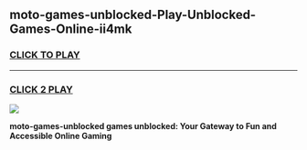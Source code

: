 
## moto-games-unblocked-Play-Unblocked-Games-Online-ii4mk
<h3>
<a href="https://premium76.site?title=moto-games-unblocked&ref=25A">CLICK TO PLAY</a></h3>
<hr>

<h3>
<a href="https://premium76.site?title=moto-games-unblocked&ref=25A">CLICK 2 PLAY</a>
  
</h3>

<a href="https://premium76.site?title=moto-games-unblocked&ref=25A"><img src="https://clearcache.store/games.png"></a>


**moto-games-unblocked games unblocked: Your Gateway to Fun and Accessible Online Gaming**
